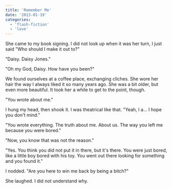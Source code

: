 ```yaml
---
title: 'Remember Me'
date: '2013-01-19'
categories:
  - 'flash-fiction'
  - 'love'
---
```


She came to my book signing. I did not look up when it was her turn, I just said
"Who should I make it out to?"

"Daisy. Daisy Jones."

"Oh my God, Daisy. How have you been?"

We found ourselves at a coffee place, exchanging cliches. She wore her hair the
way I always liked it so many years ago. She was a bit older, but even more
beautiful. It took her a while to get to the point, though.

"You wrote about me."

I hung my head, then shook it. I was theatrical like that. "Yeah, I a... I hope
you don't mind."

"You wrote everything. The truth about me. About us. The way you left me because
you were bored."

"Now, you know that was not the reason."

"Yes. You think you did not put it in there, but it's there. You were just
bored, like a little boy bored with his toy. You went out there looking for
something and you found it."

I nodded. "Are you here to win me back by being a bitch?"

She laughed. I did not understand why.
